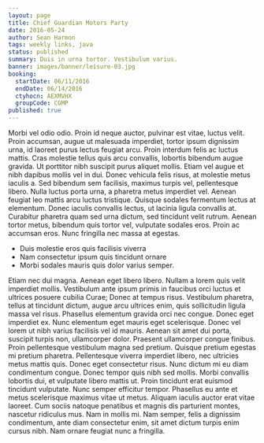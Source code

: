 ```yaml
---
layout: page
title: Chief Guardian Motors Party
date: 2016-05-24
author: Sean Harmon
tags: weekly links, java
status: published
summary: Duis in urna tortor. Vestibulum varius.
banner: images/banner/leisure-03.jpg
booking:
  startDate: 06/11/2016
  endDate: 06/14/2016
  ctyhocn: AEXMVHX
  groupCode: CGMP
published: true
---
```

Morbi vel odio odio. Proin id neque auctor, pulvinar est vitae, luctus velit. Proin accumsan, augue ut malesuada imperdiet, tortor ipsum dignissim urna, id laoreet purus lectus feugiat arcu. Proin interdum felis ac luctus mattis. Cras molestie tellus quis arcu convallis, lobortis bibendum augue gravida. Ut porttitor nibh suscipit purus aliquet mollis. Etiam vel augue et nibh dapibus mollis vel in dui. Donec vehicula felis risus, at molestie metus iaculis a. Sed bibendum sem facilisis, maximus turpis vel, pellentesque libero. Nulla luctus porta urna, a pharetra metus imperdiet vel.
Aenean feugiat leo mattis arcu luctus tristique. Quisque sodales fermentum lectus at elementum. Donec iaculis convallis lectus, ut lacinia ligula convallis at. Curabitur pharetra quam sed urna dictum, sed tincidunt velit rutrum. Aenean tortor metus, bibendum quis tortor vel, vulputate sodales eros. Proin ac accumsan eros. Nunc fringilla nec massa at egestas.

* Duis molestie eros quis facilisis viverra
* Nam consectetur ipsum quis tincidunt ornare
* Morbi sodales mauris quis dolor varius semper.

Etiam nec dui magna. Aenean eget libero libero. Nullam a lorem quis velit imperdiet mollis. Vestibulum ante ipsum primis in faucibus orci luctus et ultrices posuere cubilia Curae; Donec at tempus risus. Vestibulum pharetra, tellus at tincidunt dictum, augue arcu ultrices enim, quis sollicitudin ligula massa vel risus. Phasellus elementum gravida orci nec congue. Donec eget imperdiet ex. Nunc elementum eget mauris eget scelerisque. Donec vel lorem ut nibh varius facilisis vel id mauris. Aenean sit amet dui porta, suscipit turpis non, ullamcorper dolor. Praesent ullamcorper congue finibus. Proin pellentesque vestibulum magna sed pretium. Quisque pretium egestas mi pretium pharetra. Pellentesque viverra imperdiet libero, nec ultricies metus mattis quis.
Donec eget consectetur risus. Nunc dictum mi eu diam condimentum congue. Donec tempor quis nibh sed mollis. Morbi convallis lobortis dui, et vulputate libero mattis ut. Proin tincidunt erat euismod tincidunt vulputate. Nunc semper efficitur tempor. Phasellus eu ante et metus scelerisque maximus vitae ut metus. Aliquam iaculis auctor erat vitae laoreet. Cum sociis natoque penatibus et magnis dis parturient montes, nascetur ridiculus mus. Nam in mollis mi. Nam semper, felis a dignissim condimentum, ante diam consectetur enim, sit amet dictum turpis enim cursus nibh. Nam ornare feugiat nunc a fringilla.
